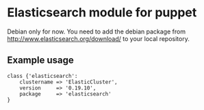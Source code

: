 # Elasticsearch module for puppet

Debian only for now. You need to add the debian package from
http://www.elasticsearch.org/download/
to your local repository.

## Example usage
```
class {'elasticsearch': 
    clustername => 'ElasticCluster',
    version     => '0.19.10',
    package     => 'elasticsearch'
}
```


